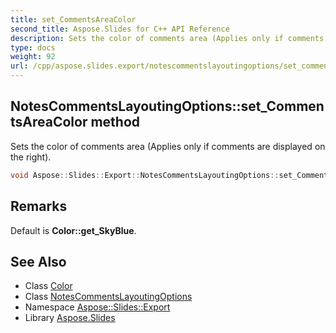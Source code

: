 ```yaml
---
title: set_CommentsAreaColor
second_title: Aspose.Slides for C++ API Reference
description: Sets the color of comments area (Applies only if comments are displayed on the right).
type: docs
weight: 92
url: /cpp/aspose.slides.export/notescommentslayoutingoptions/set_commentsareacolor/
---
```

## NotesCommentsLayoutingOptions::set_CommentsAreaColor method


Sets the color of comments area (Applies only if comments are displayed on the right).

```cpp
void Aspose::Slides::Export::NotesCommentsLayoutingOptions::set_CommentsAreaColor(System::Drawing::Color value) override
```

## Remarks


Default is **Color::get_SkyBlue**. 
## See Also

* Class [Color](../../../system.drawing/color/)
* Class [NotesCommentsLayoutingOptions](../)
* Namespace [Aspose::Slides::Export](../../)
* Library [Aspose.Slides](../../../)
